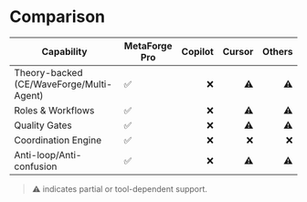 # Comparison

| Capability | MetaForge Pro | Copilot | Cursor | Others |
|---|---|---:|---:|---:|
| Theory-backed (CE/WaveForge/Multi-Agent) | ✅ | ❌ | ⚠️ | ⚠️ |
| Roles & Workflows | ✅ | ❌ | ⚠️ | ⚠️ |
| Quality Gates | ✅ | ❌ | ⚠️ | ⚠️ |
| Coordination Engine | ✅ | ❌ | ❌ | ❌ |
| Anti-loop/Anti-confusion | ✅ | ❌ | ⚠️ | ⚠️ |

> ⚠️ indicates partial or tool-dependent support.
